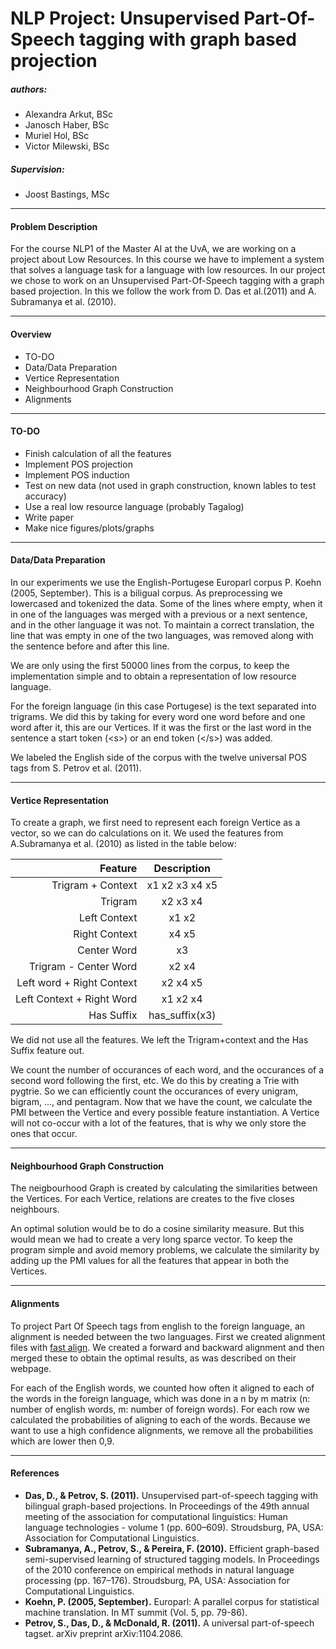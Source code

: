 # NLP Project: Unsupervised Part-Of-Speech tagging with graph based projection 

##### authors: 
- Alexandra Arkut, BSc
- Janosch Haber, BSc
- Muriel Hol, BSc
- Victor Milewski, BSc

##### Supervision:
- Joost Bastings, MSc

---
#### Problem Description
For the course NLP1 of the Master AI at the UvA, we are working on a project about Low Resources. In this course we have to implement a system that solves a language task for a language with low resources. In our project we chose to work on an Unsupervised Part-Of-Speech tagging with a graph based projection. In this we follow the work from D. Das et al.(2011) and A. Subramanya et al. (2010). 

---
#### Overview
- TO-DO
- Data/Data Preparation
- Vertice Representation
- Neighbourhood Graph Construction
- Alignments

---
#### TO-DO
- Finish calculation of all the features
- Implement POS projection
- Implement POS induction
- Test on new data (not used in graph construction, known lables to test accuracy)
- Use a real low resource language (probably Tagalog)
- Write paper
- Make nice figures/plots/graphs

---
#### Data/Data Preparation

In our experiments we use the English-Portugese Europarl corpus P. Koehn (2005, September). This is a biligual corpus. As preprocessing we lowercased and tokenized the data. Some of the lines where empty, when it in one of the languages was merged with a previous or a next sentence, and in the other language it was not. To maintain a correct translation, the line that was empty in one of the two languages, was removed along with the sentence before and after this line. 

We are only using the first 50000 lines from the corpus, to keep the implementation simple and to obtain a representation of low resource language. 

For the foreign language (in this case Portugese) is the text separated into trigrams. We did this by taking for every word one word before and one word after it, this are our Vertices. If it was the first or the last word in the sentence a start token (\<s>) or an end token (\</s>) was added. 

We labeled the English side of the corpus with the twelve universal POS tags from S. Petrov et al. (2011).

---
#### Vertice Representation

To create a graph, we first need to represent each foreign Vertice as a vector, so we can do calculations on it. We used the features from A.Subramanya et al. (2010) as listed in the table below:

| Feature                   | Description    |
|--------------------------:|:--------------:|
| Trigram + Context         | x1 x2 x3 x4 x5 |
| Trigram                   | x2 x3 x4       |
| Left Context              | x1 x2          |
| Right Context             | x4 x5          |
| Center Word               | x3             |
| Trigram - Center Word     | x2 x4          |
| Left word + Right Context | x2 x4 x5       |
| Left Context + Right Word | x1 x2 x4       |
| Has Suffix                | has_suffix(x3) |

We did not use all the features. We left the Trigram+context and the Has Suffix feature out. 

We count the number of occurances of each word, and the occurances of a second word following the first, etc. We do this by creating a Trie with pygtrie. So we can efficiently count the occurances of every unigram, bigram, ..., and pentagram. Now that we have the count, we calculate the PMI between the Vertice and every possible feature instantiation. A Vertice will not co-occur with a lot of the features, that is why we only store the ones that occur. 

---
#### Neighbourhood Graph Construction
The neigbourhood Graph is created by calculating the similarities between the Vertices. For each Vertice, relations are creates to the five closes neighbours. 

An optimal solution would be to do a cosine similarity measure. But this would mean we had to create a very long sparce vector. To keep the program simple and avoid memory problems, we calculate the similarity by adding up the PMI values for all the features that appear in both the Vertices. 

---
#### Alignments
To project Part Of Speech tags from english to the foreign language, an alignment is needed between the two languages. First we created alignment files with [fast align](https://github.com/clab/fast_align). We created a forward and backward alignment and then merged these to obtain the optimal results, as was described on their webpage. 

For each of the English words, we counted how often it aligned to each of the words in the foreign language, which was done in a n by m matrix (n: number of english words, m: number of foreign words). For each row we calculated the probabilities of aligning to each of the words. Because we want to use a high confidence alignments, we remove all the probabilities which are lower then 0,9. 

---
#### References
- **Das,   D.,  &  Petrov,   S. (2011).** Unsupervised  part-of-speech tagging  with  bilingual  graph-based  projections. In Proceedings of the 49th annual meeting of the association for computational linguistics:  Human language technologies - volume 1 (pp.   600–609). Stroudsburg,   PA,   USA:   Association  for Computational  Linguistics.
- **Subramanya,   A.,   Petrov,   S.,   &   Pereira,   F. (2010).** Efficient  graph-based  semi-supervised  learning  of  structured tagging   models. In Proceedings  of  the  2010  conference  on  empirical  methods  in  natural  language  processing (pp.   167–176). Stroudsburg,    PA,   USA:   Association   for   Computational Linguistics.
- **Koehn, P. (2005, September).** Europarl: A parallel corpus for statistical machine translation. In MT summit (Vol. 5, pp. 79-86).
- **Petrov, S., Das, D., & McDonald, R. (2011).** A universal part-of-speech tagset. arXiv preprint arXiv:1104.2086.




